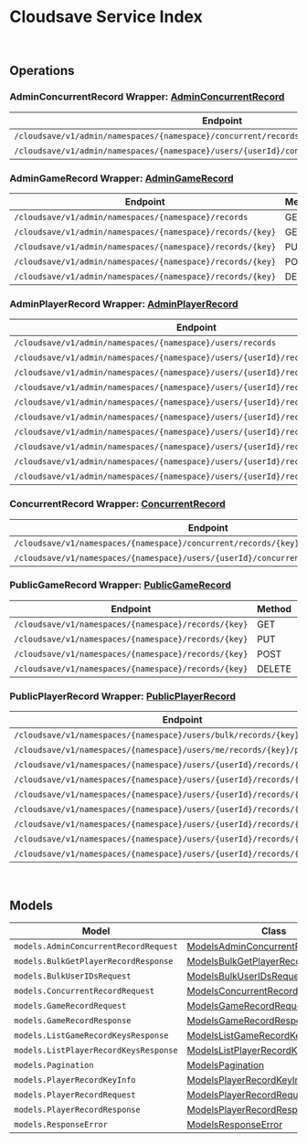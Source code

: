 # Cloudsave Service Index

&nbsp;  

## Operations

### AdminConcurrentRecord Wrapper:  [AdminConcurrentRecord](../AccelByte.Sdk/Api/Cloudsave/Wrapper/AdminConcurrentRecord.cs)
| Endpoint | Method | ID | Class | Example |
|---|---|---|---|---|
| `/cloudsave/v1/admin/namespaces/{namespace}/concurrent/records/{key}` | PUT | AdminPutGameRecordConcurrentHandlerV1 | [AdminPutGameRecordConcurrentHandlerV1](../AccelByte.Sdk/Api/Cloudsave/Operation/AdminConcurrentRecord/AdminPutGameRecordConcurrentHandlerV1.cs) | [AdminPutGameRecordConcurrentHandlerV1](../samples/AccelByte.Sdk.Sample.Cli/ApiCommand/Cloudsave/AdminConcurrentRecord/AdminPutGameRecordConcurrentHandlerV1.cs) |
| `/cloudsave/v1/admin/namespaces/{namespace}/users/{userId}/concurrent/records/{key}/public` | PUT | AdminPutPlayerPublicRecordConcurrentHandlerV1 | [AdminPutPlayerPublicRecordConcurrentHandlerV1](../AccelByte.Sdk/Api/Cloudsave/Operation/AdminConcurrentRecord/AdminPutPlayerPublicRecordConcurrentHandlerV1.cs) | [AdminPutPlayerPublicRecordConcurrentHandlerV1](../samples/AccelByte.Sdk.Sample.Cli/ApiCommand/Cloudsave/AdminConcurrentRecord/AdminPutPlayerPublicRecordConcurrentHandlerV1.cs) |

### AdminGameRecord Wrapper:  [AdminGameRecord](../AccelByte.Sdk/Api/Cloudsave/Wrapper/AdminGameRecord.cs)
| Endpoint | Method | ID | Class | Example |
|---|---|---|---|---|
| `/cloudsave/v1/admin/namespaces/{namespace}/records` | GET | ListGameRecordsHandlerV1 | [ListGameRecordsHandlerV1](../AccelByte.Sdk/Api/Cloudsave/Operation/AdminGameRecord/ListGameRecordsHandlerV1.cs) | [ListGameRecordsHandlerV1](../samples/AccelByte.Sdk.Sample.Cli/ApiCommand/Cloudsave/AdminGameRecord/ListGameRecordsHandlerV1.cs) |
| `/cloudsave/v1/admin/namespaces/{namespace}/records/{key}` | GET | AdminGetGameRecordHandlerV1 | [AdminGetGameRecordHandlerV1](../AccelByte.Sdk/Api/Cloudsave/Operation/AdminGameRecord/AdminGetGameRecordHandlerV1.cs) | [AdminGetGameRecordHandlerV1](../samples/AccelByte.Sdk.Sample.Cli/ApiCommand/Cloudsave/AdminGameRecord/AdminGetGameRecordHandlerV1.cs) |
| `/cloudsave/v1/admin/namespaces/{namespace}/records/{key}` | PUT | AdminPutGameRecordHandlerV1 | [AdminPutGameRecordHandlerV1](../AccelByte.Sdk/Api/Cloudsave/Operation/AdminGameRecord/AdminPutGameRecordHandlerV1.cs) | [AdminPutGameRecordHandlerV1](../samples/AccelByte.Sdk.Sample.Cli/ApiCommand/Cloudsave/AdminGameRecord/AdminPutGameRecordHandlerV1.cs) |
| `/cloudsave/v1/admin/namespaces/{namespace}/records/{key}` | POST | AdminPostGameRecordHandlerV1 | [AdminPostGameRecordHandlerV1](../AccelByte.Sdk/Api/Cloudsave/Operation/AdminGameRecord/AdminPostGameRecordHandlerV1.cs) | [AdminPostGameRecordHandlerV1](../samples/AccelByte.Sdk.Sample.Cli/ApiCommand/Cloudsave/AdminGameRecord/AdminPostGameRecordHandlerV1.cs) |
| `/cloudsave/v1/admin/namespaces/{namespace}/records/{key}` | DELETE | AdminDeleteGameRecordHandlerV1 | [AdminDeleteGameRecordHandlerV1](../AccelByte.Sdk/Api/Cloudsave/Operation/AdminGameRecord/AdminDeleteGameRecordHandlerV1.cs) | [AdminDeleteGameRecordHandlerV1](../samples/AccelByte.Sdk.Sample.Cli/ApiCommand/Cloudsave/AdminGameRecord/AdminDeleteGameRecordHandlerV1.cs) |

### AdminPlayerRecord Wrapper:  [AdminPlayerRecord](../AccelByte.Sdk/Api/Cloudsave/Wrapper/AdminPlayerRecord.cs)
| Endpoint | Method | ID | Class | Example |
|---|---|---|---|---|
| `/cloudsave/v1/admin/namespaces/{namespace}/users/records` | GET | ListPlayerRecordHandlerV1 | [ListPlayerRecordHandlerV1](../AccelByte.Sdk/Api/Cloudsave/Operation/AdminPlayerRecord/ListPlayerRecordHandlerV1.cs) | [ListPlayerRecordHandlerV1](../samples/AccelByte.Sdk.Sample.Cli/ApiCommand/Cloudsave/AdminPlayerRecord/ListPlayerRecordHandlerV1.cs) |
| `/cloudsave/v1/admin/namespaces/{namespace}/users/{userId}/records` | GET | AdminRetrievePlayerRecords | [AdminRetrievePlayerRecords](../AccelByte.Sdk/Api/Cloudsave/Operation/AdminPlayerRecord/AdminRetrievePlayerRecords.cs) | [AdminRetrievePlayerRecords](../samples/AccelByte.Sdk.Sample.Cli/ApiCommand/Cloudsave/AdminPlayerRecord/AdminRetrievePlayerRecords.cs) |
| `/cloudsave/v1/admin/namespaces/{namespace}/users/{userId}/records/{key}` | GET | AdminGetPlayerRecordHandlerV1 | [AdminGetPlayerRecordHandlerV1](../AccelByte.Sdk/Api/Cloudsave/Operation/AdminPlayerRecord/AdminGetPlayerRecordHandlerV1.cs) | [AdminGetPlayerRecordHandlerV1](../samples/AccelByte.Sdk.Sample.Cli/ApiCommand/Cloudsave/AdminPlayerRecord/AdminGetPlayerRecordHandlerV1.cs) |
| `/cloudsave/v1/admin/namespaces/{namespace}/users/{userId}/records/{key}` | PUT | AdminPutPlayerRecordHandlerV1 | [AdminPutPlayerRecordHandlerV1](../AccelByte.Sdk/Api/Cloudsave/Operation/AdminPlayerRecord/AdminPutPlayerRecordHandlerV1.cs) | [AdminPutPlayerRecordHandlerV1](../samples/AccelByte.Sdk.Sample.Cli/ApiCommand/Cloudsave/AdminPlayerRecord/AdminPutPlayerRecordHandlerV1.cs) |
| `/cloudsave/v1/admin/namespaces/{namespace}/users/{userId}/records/{key}` | POST | AdminPostPlayerRecordHandlerV1 | [AdminPostPlayerRecordHandlerV1](../AccelByte.Sdk/Api/Cloudsave/Operation/AdminPlayerRecord/AdminPostPlayerRecordHandlerV1.cs) | [AdminPostPlayerRecordHandlerV1](../samples/AccelByte.Sdk.Sample.Cli/ApiCommand/Cloudsave/AdminPlayerRecord/AdminPostPlayerRecordHandlerV1.cs) |
| `/cloudsave/v1/admin/namespaces/{namespace}/users/{userId}/records/{key}` | DELETE | AdminDeletePlayerRecordHandlerV1 | [AdminDeletePlayerRecordHandlerV1](../AccelByte.Sdk/Api/Cloudsave/Operation/AdminPlayerRecord/AdminDeletePlayerRecordHandlerV1.cs) | [AdminDeletePlayerRecordHandlerV1](../samples/AccelByte.Sdk.Sample.Cli/ApiCommand/Cloudsave/AdminPlayerRecord/AdminDeletePlayerRecordHandlerV1.cs) |
| `/cloudsave/v1/admin/namespaces/{namespace}/users/{userId}/records/{key}/public` | GET | AdminGetPlayerPublicRecordHandlerV1 | [AdminGetPlayerPublicRecordHandlerV1](../AccelByte.Sdk/Api/Cloudsave/Operation/AdminPlayerRecord/AdminGetPlayerPublicRecordHandlerV1.cs) | [AdminGetPlayerPublicRecordHandlerV1](../samples/AccelByte.Sdk.Sample.Cli/ApiCommand/Cloudsave/AdminPlayerRecord/AdminGetPlayerPublicRecordHandlerV1.cs) |
| `/cloudsave/v1/admin/namespaces/{namespace}/users/{userId}/records/{key}/public` | PUT | AdminPutPlayerPublicRecordHandlerV1 | [AdminPutPlayerPublicRecordHandlerV1](../AccelByte.Sdk/Api/Cloudsave/Operation/AdminPlayerRecord/AdminPutPlayerPublicRecordHandlerV1.cs) | [AdminPutPlayerPublicRecordHandlerV1](../samples/AccelByte.Sdk.Sample.Cli/ApiCommand/Cloudsave/AdminPlayerRecord/AdminPutPlayerPublicRecordHandlerV1.cs) |
| `/cloudsave/v1/admin/namespaces/{namespace}/users/{userId}/records/{key}/public` | POST | AdminPostPlayerPublicRecordHandlerV1 | [AdminPostPlayerPublicRecordHandlerV1](../AccelByte.Sdk/Api/Cloudsave/Operation/AdminPlayerRecord/AdminPostPlayerPublicRecordHandlerV1.cs) | [AdminPostPlayerPublicRecordHandlerV1](../samples/AccelByte.Sdk.Sample.Cli/ApiCommand/Cloudsave/AdminPlayerRecord/AdminPostPlayerPublicRecordHandlerV1.cs) |
| `/cloudsave/v1/admin/namespaces/{namespace}/users/{userId}/records/{key}/public` | DELETE | AdminDeletePlayerPublicRecordHandlerV1 | [AdminDeletePlayerPublicRecordHandlerV1](../AccelByte.Sdk/Api/Cloudsave/Operation/AdminPlayerRecord/AdminDeletePlayerPublicRecordHandlerV1.cs) | [AdminDeletePlayerPublicRecordHandlerV1](../samples/AccelByte.Sdk.Sample.Cli/ApiCommand/Cloudsave/AdminPlayerRecord/AdminDeletePlayerPublicRecordHandlerV1.cs) |

### ConcurrentRecord Wrapper:  [ConcurrentRecord](../AccelByte.Sdk/Api/Cloudsave/Wrapper/ConcurrentRecord.cs)
| Endpoint | Method | ID | Class | Example |
|---|---|---|---|---|
| `/cloudsave/v1/namespaces/{namespace}/concurrent/records/{key}` | PUT | PutGameRecordConcurrentHandlerV1 | [PutGameRecordConcurrentHandlerV1](../AccelByte.Sdk/Api/Cloudsave/Operation/ConcurrentRecord/PutGameRecordConcurrentHandlerV1.cs) | [PutGameRecordConcurrentHandlerV1](../samples/AccelByte.Sdk.Sample.Cli/ApiCommand/Cloudsave/ConcurrentRecord/PutGameRecordConcurrentHandlerV1.cs) |
| `/cloudsave/v1/namespaces/{namespace}/users/{userId}/concurrent/records/{key}/public` | PUT | PutPlayerPublicRecordConcurrentHandlerV1 | [PutPlayerPublicRecordConcurrentHandlerV1](../AccelByte.Sdk/Api/Cloudsave/Operation/ConcurrentRecord/PutPlayerPublicRecordConcurrentHandlerV1.cs) | [PutPlayerPublicRecordConcurrentHandlerV1](../samples/AccelByte.Sdk.Sample.Cli/ApiCommand/Cloudsave/ConcurrentRecord/PutPlayerPublicRecordConcurrentHandlerV1.cs) |

### PublicGameRecord Wrapper:  [PublicGameRecord](../AccelByte.Sdk/Api/Cloudsave/Wrapper/PublicGameRecord.cs)
| Endpoint | Method | ID | Class | Example |
|---|---|---|---|---|
| `/cloudsave/v1/namespaces/{namespace}/records/{key}` | GET | GetGameRecordHandlerV1 | [GetGameRecordHandlerV1](../AccelByte.Sdk/Api/Cloudsave/Operation/PublicGameRecord/GetGameRecordHandlerV1.cs) | [GetGameRecordHandlerV1](../samples/AccelByte.Sdk.Sample.Cli/ApiCommand/Cloudsave/PublicGameRecord/GetGameRecordHandlerV1.cs) |
| `/cloudsave/v1/namespaces/{namespace}/records/{key}` | PUT | PutGameRecordHandlerV1 | [PutGameRecordHandlerV1](../AccelByte.Sdk/Api/Cloudsave/Operation/PublicGameRecord/PutGameRecordHandlerV1.cs) | [PutGameRecordHandlerV1](../samples/AccelByte.Sdk.Sample.Cli/ApiCommand/Cloudsave/PublicGameRecord/PutGameRecordHandlerV1.cs) |
| `/cloudsave/v1/namespaces/{namespace}/records/{key}` | POST | PostGameRecordHandlerV1 | [PostGameRecordHandlerV1](../AccelByte.Sdk/Api/Cloudsave/Operation/PublicGameRecord/PostGameRecordHandlerV1.cs) | [PostGameRecordHandlerV1](../samples/AccelByte.Sdk.Sample.Cli/ApiCommand/Cloudsave/PublicGameRecord/PostGameRecordHandlerV1.cs) |
| `/cloudsave/v1/namespaces/{namespace}/records/{key}` | DELETE | DeleteGameRecordHandlerV1 | [DeleteGameRecordHandlerV1](../AccelByte.Sdk/Api/Cloudsave/Operation/PublicGameRecord/DeleteGameRecordHandlerV1.cs) | [DeleteGameRecordHandlerV1](../samples/AccelByte.Sdk.Sample.Cli/ApiCommand/Cloudsave/PublicGameRecord/DeleteGameRecordHandlerV1.cs) |

### PublicPlayerRecord Wrapper:  [PublicPlayerRecord](../AccelByte.Sdk/Api/Cloudsave/Wrapper/PublicPlayerRecord.cs)
| Endpoint | Method | ID | Class | Example |
|---|---|---|---|---|
| `/cloudsave/v1/namespaces/{namespace}/users/bulk/records/{key}/public` | POST | BulkGetPlayerPublicRecordHandlerV1 | [BulkGetPlayerPublicRecordHandlerV1](../AccelByte.Sdk/Api/Cloudsave/Operation/PublicPlayerRecord/BulkGetPlayerPublicRecordHandlerV1.cs) | [BulkGetPlayerPublicRecordHandlerV1](../samples/AccelByte.Sdk.Sample.Cli/ApiCommand/Cloudsave/PublicPlayerRecord/BulkGetPlayerPublicRecordHandlerV1.cs) |
| `/cloudsave/v1/namespaces/{namespace}/users/me/records/{key}/public` | DELETE | PublicDeletePlayerPublicRecordHandlerV1 | [PublicDeletePlayerPublicRecordHandlerV1](../AccelByte.Sdk/Api/Cloudsave/Operation/PublicPlayerRecord/PublicDeletePlayerPublicRecordHandlerV1.cs) | [PublicDeletePlayerPublicRecordHandlerV1](../samples/AccelByte.Sdk.Sample.Cli/ApiCommand/Cloudsave/PublicPlayerRecord/PublicDeletePlayerPublicRecordHandlerV1.cs) |
| `/cloudsave/v1/namespaces/{namespace}/users/{userId}/records/{key}` | GET | GetPlayerRecordHandlerV1 | [GetPlayerRecordHandlerV1](../AccelByte.Sdk/Api/Cloudsave/Operation/PublicPlayerRecord/GetPlayerRecordHandlerV1.cs) | [GetPlayerRecordHandlerV1](../samples/AccelByte.Sdk.Sample.Cli/ApiCommand/Cloudsave/PublicPlayerRecord/GetPlayerRecordHandlerV1.cs) |
| `/cloudsave/v1/namespaces/{namespace}/users/{userId}/records/{key}` | PUT | PutPlayerRecordHandlerV1 | [PutPlayerRecordHandlerV1](../AccelByte.Sdk/Api/Cloudsave/Operation/PublicPlayerRecord/PutPlayerRecordHandlerV1.cs) | [PutPlayerRecordHandlerV1](../samples/AccelByte.Sdk.Sample.Cli/ApiCommand/Cloudsave/PublicPlayerRecord/PutPlayerRecordHandlerV1.cs) |
| `/cloudsave/v1/namespaces/{namespace}/users/{userId}/records/{key}` | POST | PostPlayerRecordHandlerV1 | [PostPlayerRecordHandlerV1](../AccelByte.Sdk/Api/Cloudsave/Operation/PublicPlayerRecord/PostPlayerRecordHandlerV1.cs) | [PostPlayerRecordHandlerV1](../samples/AccelByte.Sdk.Sample.Cli/ApiCommand/Cloudsave/PublicPlayerRecord/PostPlayerRecordHandlerV1.cs) |
| `/cloudsave/v1/namespaces/{namespace}/users/{userId}/records/{key}` | DELETE | DeletePlayerRecordHandlerV1 | [DeletePlayerRecordHandlerV1](../AccelByte.Sdk/Api/Cloudsave/Operation/PublicPlayerRecord/DeletePlayerRecordHandlerV1.cs) | [DeletePlayerRecordHandlerV1](../samples/AccelByte.Sdk.Sample.Cli/ApiCommand/Cloudsave/PublicPlayerRecord/DeletePlayerRecordHandlerV1.cs) |
| `/cloudsave/v1/namespaces/{namespace}/users/{userId}/records/{key}/public` | GET | GetPlayerPublicRecordHandlerV1 | [GetPlayerPublicRecordHandlerV1](../AccelByte.Sdk/Api/Cloudsave/Operation/PublicPlayerRecord/GetPlayerPublicRecordHandlerV1.cs) | [GetPlayerPublicRecordHandlerV1](../samples/AccelByte.Sdk.Sample.Cli/ApiCommand/Cloudsave/PublicPlayerRecord/GetPlayerPublicRecordHandlerV1.cs) |
| `/cloudsave/v1/namespaces/{namespace}/users/{userId}/records/{key}/public` | PUT | PutPlayerPublicRecordHandlerV1 | [PutPlayerPublicRecordHandlerV1](../AccelByte.Sdk/Api/Cloudsave/Operation/PublicPlayerRecord/PutPlayerPublicRecordHandlerV1.cs) | [PutPlayerPublicRecordHandlerV1](../samples/AccelByte.Sdk.Sample.Cli/ApiCommand/Cloudsave/PublicPlayerRecord/PutPlayerPublicRecordHandlerV1.cs) |
| `/cloudsave/v1/namespaces/{namespace}/users/{userId}/records/{key}/public` | POST | PostPlayerPublicRecordHandlerV1 | [PostPlayerPublicRecordHandlerV1](../AccelByte.Sdk/Api/Cloudsave/Operation/PublicPlayerRecord/PostPlayerPublicRecordHandlerV1.cs) | [PostPlayerPublicRecordHandlerV1](../samples/AccelByte.Sdk.Sample.Cli/ApiCommand/Cloudsave/PublicPlayerRecord/PostPlayerPublicRecordHandlerV1.cs) |


&nbsp;  

## Models

| Model | Class |
|---|---|
| `models.AdminConcurrentRecordRequest` | [ModelsAdminConcurrentRecordRequest](../AccelByte.Sdk/Api/Cloudsave/Model/ModelsAdminConcurrentRecordRequest.cs) |
| `models.BulkGetPlayerRecordResponse` | [ModelsBulkGetPlayerRecordResponse](../AccelByte.Sdk/Api/Cloudsave/Model/ModelsBulkGetPlayerRecordResponse.cs) |
| `models.BulkUserIDsRequest` | [ModelsBulkUserIDsRequest](../AccelByte.Sdk/Api/Cloudsave/Model/ModelsBulkUserIDsRequest.cs) |
| `models.ConcurrentRecordRequest` | [ModelsConcurrentRecordRequest](../AccelByte.Sdk/Api/Cloudsave/Model/ModelsConcurrentRecordRequest.cs) |
| `models.GameRecordRequest` | [ModelsGameRecordRequest](../AccelByte.Sdk/Api/Cloudsave/Model/ModelsGameRecordRequest.cs) |
| `models.GameRecordResponse` | [ModelsGameRecordResponse](../AccelByte.Sdk/Api/Cloudsave/Model/ModelsGameRecordResponse.cs) |
| `models.ListGameRecordKeysResponse` | [ModelsListGameRecordKeysResponse](../AccelByte.Sdk/Api/Cloudsave/Model/ModelsListGameRecordKeysResponse.cs) |
| `models.ListPlayerRecordKeysResponse` | [ModelsListPlayerRecordKeysResponse](../AccelByte.Sdk/Api/Cloudsave/Model/ModelsListPlayerRecordKeysResponse.cs) |
| `models.Pagination` | [ModelsPagination](../AccelByte.Sdk/Api/Cloudsave/Model/ModelsPagination.cs) |
| `models.PlayerRecordKeyInfo` | [ModelsPlayerRecordKeyInfo](../AccelByte.Sdk/Api/Cloudsave/Model/ModelsPlayerRecordKeyInfo.cs) |
| `models.PlayerRecordRequest` | [ModelsPlayerRecordRequest](../AccelByte.Sdk/Api/Cloudsave/Model/ModelsPlayerRecordRequest.cs) |
| `models.PlayerRecordResponse` | [ModelsPlayerRecordResponse](../AccelByte.Sdk/Api/Cloudsave/Model/ModelsPlayerRecordResponse.cs) |
| `models.ResponseError` | [ModelsResponseError](../AccelByte.Sdk/Api/Cloudsave/Model/ModelsResponseError.cs) |
